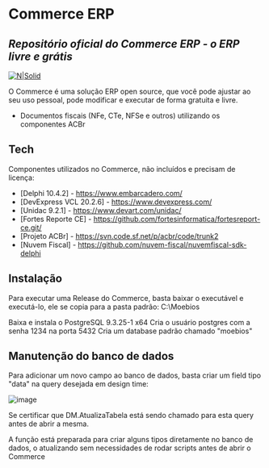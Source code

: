# Commerce ERP
## _Repositório oficial do Commerce ERP - o ERP livre e grátis_

[![N|Solid](https://dl.moebios.com.br/logo100.png)](https://moebios.com.br)

O Commerce é uma solução ERP open source, que você pode ajustar ao seu uso pessoal, pode modificar e executar de forma gratuita e livre.

- Documentos fiscais (NFe, CTe, NFSe e outros) utilizando os componentes ACBr

## Tech

Componentes utilizados no Commerce, não incluídos e precisam de licença:

- [Delphi 10.4.2] - https://www.embarcadero.com/
- [DevExpress VCL 20.2.6] - https://www.devexpress.com/
- [Unidac 9.2.1] - https://www.devart.com/unidac/
- [Fortes Reporte CE] - https://github.com/fortesinformatica/fortesreport-ce.git/
- [Projeto ACBr] - https://svn.code.sf.net/p/acbr/code/trunk2
- [Nuvem Fiscal] - https://github.com/nuvem-fiscal/nuvemfiscal-sdk-delphi

## Instalação

Para executar uma Release do Commerce, basta baixar o executável e executá-lo, ele se copia para a pasta padrão:
C:\Moebios

Baixa e instala o PostgreSQL 9.3.25-1 x64
Cria o usuário postgres com a senha 1234 na porta 5432
Cria um database padrão chamado "moebios"

## Manutenção do banco de dados

Para adicionar um novo campo ao banco de dados, basta criar um field tipo "data" na query desejada em design time:

![image](https://user-images.githubusercontent.com/19708484/215529039-314e47dc-dc9c-4bde-90ab-b3fc625b1c6b.png)

Se certificar que DM.AtualizaTabela está sendo chamado para esta query antes de abrir a mesma.

A função está preparada para criar alguns tipos diretamente no banco de dados, o atualizando sem necessidades de rodar scripts antes de abrir o Commerce
